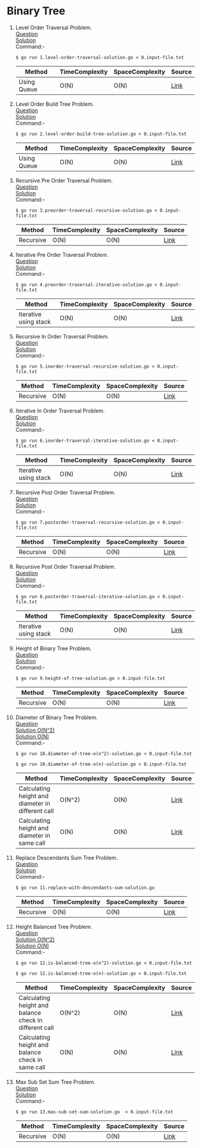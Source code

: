 # Binary Tree
1. Level Order Traversal Problem.
   <br /> [Question](/10.%20Binary%20Tree/docs/1.level-order-traversal-question.jpg)
   <br /> [Solution](/10.%20Binary%20Tree/1.level-order-traversal-solution.go)
   <br /> Command:-
   ```shell
   $ go run 1.level-order-traversal-solution.go < 0.input-file.txt
   ```

   | Method | TimeComplexity | SpaceComplexity | Source |
   |---|---|---|---|
   | Using Queue | O(N) | O(N) | [Link](/10.%20Binary%20Tree/1.level-order-traversal-solution.go) |
   
2. Level Order Build Tree Problem.
      <br /> [Question](/10.%20Binary%20Tree/docs/2.level-order-build-tree-question.jpg)
      <br /> [Solution](/10.%20Binary%20Tree/2.level-order-build-tree-solution.go)
      <br /> Command:-
      ```shell
      $ go run 2.level-order-build-tree-solution.go < 0.input-file.txt
      ```
   
      | Method | TimeComplexity | SpaceComplexity | Source |
      |---|---|---|---|
      | Using Queue | O(N) | O(N) | [Link](/10.%20Binary%20Tree/2.level-order-build-tree-solution.go) |
 
3. Recursive Pre Order Traversal Problem.
    <br /> [Question](/10.%20Binary%20Tree/docs/3.preorder-traversal-recursive-question.jpg)
    <br /> [Solution](/10.%20Binary%20Tree/3.preorder-traversal-recursive-solution.go)
    <br /> Command:-
    ```shell
    $ go run 3.preorder-traversal-recursive-solution.go < 0.input-file.txt
    ```
 
    | Method | TimeComplexity | SpaceComplexity | Source |
    |---|---|---|---|
    | Recursive | O(N) | O(N) | [Link](/10.%20Binary%20Tree/3.preorder-traversal-recursive-solution.go) |  
    
4. Iterative Pre Order Traversal Problem.
     <br /> [Question](/10.%20Binary%20Tree/docs/4.preorder-traversal-iterative-question.jpg)
     <br /> [Solution](/10.%20Binary%20Tree/4.preorder-traversal-iterative-solution.go)
     <br /> Command:-
     ```shell
     $ go run 4.preorder-traversal-iterative-solution.go < 0.input-file.txt
     ```
  
     | Method | TimeComplexity | SpaceComplexity | Source |
     |---|---|---|---|
     | Iterative using stack | O(N) | O(N) | [Link](/10.%20Binary%20Tree/4.preorder-traversal-iterative-solution.go) |  
     
5. Recursive In Order Traversal Problem.
     <br /> [Question](/10.%20Binary%20Tree/docs/5.inorder-traversal-recursive-question.jpg)
     <br /> [Solution](/10.%20Binary%20Tree/5.inorder-traversal-recursive-solution.go)
     <br /> Command:-
     ```shell
     $ go run 5.inorder-traversal-recursive-solution.go < 0.input-file.txt
     ```
  
     | Method | TimeComplexity | SpaceComplexity | Source |
     |---|---|---|---|
     | Recursive | O(N) | O(N) | [Link](/10.%20Binary%20Tree/5.inorder-traversal-recursive-solution.go) | 
     
6. Iterative In Order Traversal Problem.
     <br /> [Question](/10.%20Binary%20Tree/docs/6.inorder-traversal-iterative-question.jpg)
     <br /> [Solution](/10.%20Binary%20Tree/6.inorder-traversal-iterative-solution.go)
     <br /> Command:-
     ```shell
     $ go run 6.inorder-traversal-iterative-solution.go < 0.input-file.txt
     ```
  
     | Method | TimeComplexity | SpaceComplexity | Source |
     |---|---|---|---|
     | Iterative using stack | O(N) | O(N) | [Link](/10.%20Binary%20Tree/6.inorder-traversal-iterative-solution.go) |  
     
7. Recursive Post Order Traversal Problem.
     <br /> [Question](/10.%20Binary%20Tree/docs/7.postorder-traversal-recursive-question.jpg)
     <br /> [Solution](/10.%20Binary%20Tree/7.postorder-traversal-recursive-solution.go)
     <br /> Command:-
     ```shell
     $ go run 7.postorder-traversal-recursive-solution.go < 0.input-file.txt
     ```
  
     | Method | TimeComplexity | SpaceComplexity | Source |
     |---|---|---|---|
     | Recursive | O(N) | O(N) | [Link](/10.%20Binary%20Tree/7.postorder-traversal-recursive-solution.go) | 
     
8. Recursive Post Order Traversal Problem.
     <br /> [Question](/10.%20Binary%20Tree/docs/8.postorder-traversal-iterative-question.jpg)
     <br /> [Solution](/10.%20Binary%20Tree/8.postorder-traversal-iterative-solution.go)
     <br /> Command:-
     ```shell
     $ go run 8.postorder-traversal-iterative-solution.go < 0.input-file.txt
     ```
  
     | Method | TimeComplexity | SpaceComplexity | Source |
     |---|---|---|---|
     | Iterative using stack | O(N) | O(N) | [Link](/10.%20Binary%20Tree/8.postorder-traversal-iterative-solution.go) |            

9. Height of Binary Tree Problem.
   <br /> [Question](/10.%20Binary%20Tree/docs/9.height-of-tree-question.jpg)
   <br /> [Solution](/10.%20Binary%20Tree/9.height-of-tree-solution.go)
   <br /> Command:-
   ```shell
   $ go run 9.height-of-tree-solution.go < 0.input-file.txt
   ```

   | Method | TimeComplexity | SpaceComplexity | Source |
   |---|---|---|---|
   | Recursive | O(N) | O(N) | [Link](/10.%20Binary%20Tree/9.height-of-tree-solution.go) |
   
10. Diameter of Binary Tree Problem.
       <br /> [Question](/10.%20Binary%20Tree/docs/10.diameter-of-tree-question.jpg)
       <br /> [Solution O(N^2)](/10.%20Binary%20Tree/10.diameter-of-tree-o(n^2)-solution.go)
       <br /> [Solution O(N)](/10.%20Binary%20Tree/10.diameter-of-tree-o(n)-solution.go)
       <br /> Command:-
       ```shell
       $ go run 10.diameter-of-tree-o(n^2)-solution.go < 0.input-file.txt
    
       $ go run 10.diameter-of-tree-o(n)-solution.go < 0.input-file.txt
       ```
    
       | Method | TimeComplexity | SpaceComplexity | Source |
       |---|---|---|---|
       | Calculating height and diameter in different call | O(N^2) | O(N) | [Link](/10.%20Binary%20Tree/10.diameter-of-tree-o(n^2)-solution.go) |
       | Calculating height and diameter in same call | O(N) | O(N) | [Link](/10.%20Binary%20Tree/10.diameter-of-tree-o(n)-solution.go) |

11. Replace Descendants Sum Tree Problem.
       <br /> [Question](/10.%20Binary%20Tree/docs/11.replace-with-descendants-sum-question.jpg)
       <br /> [Solution](/10.%20Binary%20Tree/11.replace-with-descendants-sum-solution.go)
       <br /> Command:-
       ```shell
       $ go run 11.replace-with-descendants-sum-solution.go
       ```
    
       | Method | TimeComplexity | SpaceComplexity | Source |
       |---|---|---|---|
       | Recursive | O(N) | O(N) | [Link](/10.%20Binary%20Tree/11.replace-with-descendants-sum-solution.go) |
   
12. Height Balanced Tree Problem.
        <br /> [Question](/10.%20Binary%20Tree/docs/12.is-balanced-tree-question.jpg)
        <br /> [Solution O(N^2)](/10.%20Binary%20Tree/12.is-balanced-tree-o(n^2)-solution.go)
        <br /> [Solution O(N)](/10.%20Binary%20Tree/12.is-balanced-tree-o(n)-solution.go)
        <br /> Command:-
       ```shell
       $ go run 12.is-balanced-tree-o(n^2)-solution.go < 0.input-file.txt
    
       $ go run 12.is-balanced-tree-o(n)-solution.go < 0.input-file.txt
       ```
    
       | Method | TimeComplexity | SpaceComplexity | Source |
       |---|---|---|---|
       | Calculating height and balance check in different call | O(N^2) | O(N) | [Link](/10.%20Binary%20Tree/12.is-balanced-tree-o(n^2)-solution.go) |
       | Calculating height and balance check in same call | O(N) | O(N) | [Link](/10.%20Binary%20Tree/12.is-balanced-tree-o(n)-solution.go) |
   
   13. Max Sub Set Sum Tree Problem.
        <br /> [Question](/10.%20Binary%20Tree/docs/13.max-sub-set-sum-question.jpg)
        <br /> [Solution](/10.%20Binary%20Tree/13.max-sub-set-sum-solution.go)
        <br /> Command:-
      
        ```shell
        $ go run 13.max-sub-set-sum-solution.go  < 0.input-file.txt
        ```
       
       | Method | TimeComplexity | SpaceComplexity | Source |
       |---|---|---|---|
       | Recursive | O(N) | O(N) | [Link](/10.%20Binary%20Tree/13.max-sub-set-sum-solution.go) |
                         